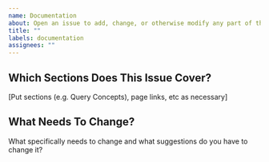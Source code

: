 ```yaml
---
name: Documentation
about: Open an issue to add, change, or otherwise modify any part of the documentation.
title: ""
labels: documentation
assignees: ""
---
```


## Which Sections Does This Issue Cover?

[Put sections (e.g. Query Concepts), page links, etc as necessary]

## What Needs To Change?

What specifically needs to change and what suggestions do you have to change it?
